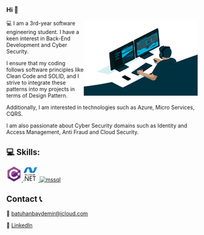 ### Hi 👋

<img src="https://github.com/BatuhanBaydemir/BatuhanBaydemir/blob/main/4fb239cb.gif" align="right" height="200" width="300">

💻 I am a 3rd-year software engineering student. I have a keen interest in Back-End Development and Cyber Security.

I ensure that my coding follows software principles like Clean Code and SOLID, and I strive to integrate these patterns into my projects in terms of Design Pattern.

Additionally, I am interested in technologies such as Azure, Micro Services, CQRS.

I am also passionate about Cyber Security domains such as Identity and  Access Management, Anti Fraud and Cloud Security.

## 💻 Skills:
<p align="left">
<a href="https://www.w3schools.com/cs/" target="_blank" rel="noreferrer"> <img src="https://raw.githubusercontent.com/devicons/devicon/master/icons/csharp/csharp-original.svg" alt="csharp" width="40" height="40"/> </a>
<a href="https://dotnet.microsoft.com/" target="_blank" rel="noreferrer"> <img src="https://raw.githubusercontent.com/devicons/devicon/master/icons/dot-net/dot-net-original-wordmark.svg" alt="dotnet" width="40" height="40"/> </a>
 </a> <a href="https://www.microsoft.com/en-us/sql-server" target="_blank" rel="noreferrer"> <img src="https://www.svgrepo.com/show/303229/microsoft-sql-server-logo.svg" alt="mssql" width="40" height="40"/> </a> 


## Contact :telephone_receiver:

:e-mail: batuhanbaydemir@icloud.com

🔗 [LinkedIn](https://www.linkedin.com/in/batuhanbaydemir/)

